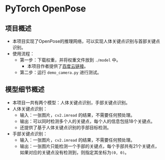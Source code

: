 # PyTorch OpenPose

## 项目概述
+ 本项目实现了OpenPose的推理网络，可以实现人体关键点识别与首部关键点识别。
+ 使用流程：
  + 第一步：下载权重，并将权重文件放到 `./model` 中。
    + 本项目作者提供了[百度云链接](https://pan.baidu.com/s/1IlkvuSi0ocNckwbnUe7j-g)。
  + 第二步：运行 `demo_camera.py` 进行测试。


## 模型细节概述
+ 本项目一共有两个模型：人体关键点识别，手部关键点识别。
+ 人体关键点识别：
  + 输入：一张图片，`cv2.imread` 的结果，不需要任何预处理。
  + 输出：可以同时检测多个人的关键点，每个人的信息包括18个关键点。
  + 还提供了基于人体关键点识别的手部目标检测。
+ 手部关键点识别：
  + 输入：一张图片，`cv2.imread` 的结果，不需要任何预处理。
  + 输出：一张图片只能检测一个手部的关键点，每个手部共有21个关键点，如果对应的关键点没有检测到，则指定其坐标为`(0, 0)`。